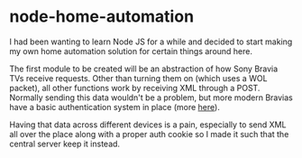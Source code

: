# node-home-automation
I had been wanting to learn Node JS for a while and decided to start making my own home automation solution for certain things around here.

The first module to be created will be an abstraction of how Sony Bravia TVs receive requests. Other than turning them on (which uses a WOL packet), all other functions work by receiving XML through a POST. Normally sending this data wouldn't be a problem, but more modern Bravias have a basic authentication system in place (more [here](https://github.com/breunigs/bravia-auth-and-remote)).

Having that data across different devices is a pain, especially to send XML all over the place along with a proper auth cookie so I made it such that the central server keep it instead.